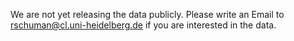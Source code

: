 We are not yet releasing the data publicly. Please write an Email to rschuman@cl.uni-heidelberg.de if you are interested in the data.